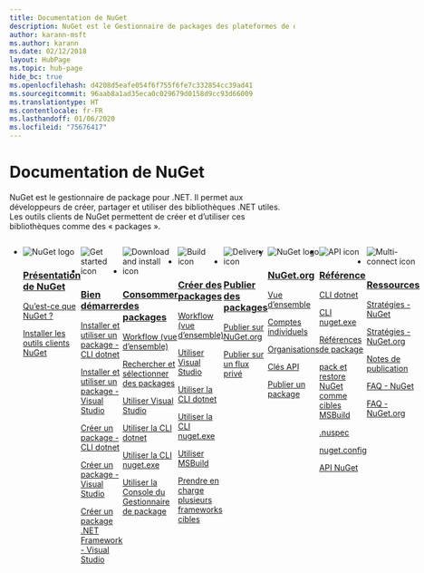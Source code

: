 ```yaml
---
title: Documentation de NuGet
description: NuGet est le Gestionnaire de packages des plateformes de développement Microsoft, y compris .NET. Les outils clients de NuGet permettent de créer et d’utiliser des packages.
author: karann-msft
ms.author: karann
ms.date: 02/12/2018
layout: HubPage
ms.topic: hub-page
hide_bc: true
ms.openlocfilehash: d4208d5eafe054f6f755f6fe7c332854cc39ad41
ms.sourcegitcommit: 96aab8a1ad35eca0c029679d0158d9cc93d66009
ms.translationtype: HT
ms.contentlocale: fr-FR
ms.lasthandoff: 01/06/2020
ms.locfileid: "75676417"
---
```

<div id="main" class="v2">
    <div class="container">
        <h1>Documentation de NuGet</h1>
        <p>NuGet est le gestionnaire de package pour .NET. Il permet aux développeurs de créer, partager et utiliser des bibliothèques .NET utiles. Les outils clients de NuGet permettent de créer et d’utiliser ces bibliothèques comme des « packages ».</p> 

<ul id="index1" class="cardsF panelContent singlePanelContent cols cols4" style="float: left; display: flex!important;">
    <li>
        <div class="cardSize">
            <div class="cardPadding">
                <div class="card">
                    <div class="cardImageOuter">
                        <div class="cardImage">
                            <img src="https://docs.microsoft.com/media/logos/logo_nuget.svg" alt="NuGet logo" />
                        </div>
                    </div>
                    <div class="cardText">
                        <h3><a href="what-is-nuget.md">Présentation de NuGet</a></h3>
                        <p>
                            <a href="what-is-nuget.md">Qu’est-ce que NuGet ?</a>
                        </p>
                        <p>
                            <a href="install-nuget-client-tools.md">Installer les outils clients NuGet</a>
                        </p>
                    </div>
                </div>
            </div>
        </div>
    </li>
    <li>
        <div class="cardSize">
            <div class="cardPadding">
                <div class="card">
                    <div class="cardImageOuter">
                        <div class="cardImage">
                            <img src="https://docs.microsoft.com/media/common/i_get-started.svg" alt="Get started icon" />
                        </div>
                    </div>
                    <div class="cardText">
                        <h3><a href="install-nuget-client-tools.md">Bien démarrer</a></h3>
                        <p>
                            <a href="quickstart/install-and-use-a-package-using-the-dotnet-cli.md">Installer et utiliser un package - CLI dotnet</a>
                        </p>
                        <p>
                            <a href="quickstart/install-and-use-a-package-in-visual-studio.md">Installer et utiliser un package - Visual Studio</a>
                        </p>
                        <p>
                            <a href="quickstart/create-and-publish-a-package-using-the-dotnet-cli.md">Créer un package - CLI dotnet</a>
                        </p>
                        <p>
                            <a href="quickstart/create-and-publish-a-package-using-visual-studio.md">Créer un package - Visual Studio</a>
                        </p>
                        <p>
                            <a href="quickstart/create-and-publish-a-package-using-visual-studio-net-framework.md">Créer un package .NET Framework - Visual Studio</a>
                        </p>
                    </div>
                </div>
            </div>
        </div>
    </li>
    <li>
        <div class="cardSize">
            <div class="cardPadding">
                <div class="card">
                    <div class="cardImageOuter">
                        <div class="cardImage">
                            <img src="https://docs.microsoft.com//media/common/i_download-install.svg" alt="Download and install icon" />
                        </div>
                    </div>
                    <div class="cardText">
                        <h3><a href="consume-packages/overview-and-workflow.md">Consommer des packages</a></h3>
                        <p>
                            <a href="consume-packages/overview-and-workflow.md">Workflow (vue d’ensemble)</a>
                        </p>
                        <p>
                            <a href="consume-packages/finding-and-choosing-packages.md">Rechercher et sélectionner des packages</a>
                        </p>
                        <p>
                            <a href="consume-packages/install-use-packages-visual-studio.md">Utiliser Visual Studio</a>
                        </p>
                        <p>
                            <a href="consume-packages/install-use-packages-dotnet-cli.md">Utiliser la CLI dotnet</a>
                        </p>
                        <p>
                            <a href="consume-packages/install-use-packages-nuget-cli.md">Utiliser la CLI nuget.exe</a>
                        </p>
                        <p>
                            <a href="consume-packages/install-use-packages-powershell.md">Utiliser la Console du Gestionnaire de package</a>
                        </p>
                    </div>
                </div>
            </div>
        </div>
    </li>
    <li>
        <div class="cardSize">
            <div class="cardPadding">
                <div class="card">
                    <div class="cardImageOuter">
                        <div class="cardImage">
                            <img src="https://docs.microsoft.com/media/common/i_build.svg" alt="Build icon" />
                        </div>
                    </div>
                    <div class="cardText">
                        <h3><a href="create-packages/overview-and-workflow.md">Créer des packages</a></h3>
                        <p>
                            <a href="create-packages/overview-and-workflow.md">Workflow (vue d’ensemble)</a>
                        </p>
                        <p>
                            <a href="quickstart/create-and-publish-a-package-using-visual-studio.md">Utiliser Visual Studio</a>
                        </p>
                        <p>
                            <a href="create-packages/creating-a-package-dotnet-cli.md">Utiliser la CLI dotnet</a>
                        </p>
                        <p>
                            <a href="create-packages/creating-a-package.md">Utiliser la CLI nuget.exe</a>
                        </p>
                        <p>
                            <a href="create-packages/creating-a-package-msbuild.md">Utiliser MSBuild</a>
                        </p>
                        <p>
                            <a href="create-packages/multiple-target-frameworks-project-file.md">Prendre en charge plusieurs frameworks cibles</a>
                        </p>
                    </div>
                </div>
            </div>
        </div>
    </li>
        <li>
        <div class="cardSize">
            <div class="cardPadding">
                <div class="card">
                    <div class="cardImageOuter">
                        <div class="cardImage">
                            <img src="https://docs.microsoft.com/media/common/i_delivery.svg" alt="Delivery icon" />
                        </div>
                    </div>
                    <div class="cardText">
                        <h3><a href="nuget-org/publish-a-package.md">Publier des packages</a></h3>
                        <p>
                            <a href="nuget-org/publish-a-package.md">Publier sur NuGet.org</a>
                        </p>
                        <p>
                            <a href="hosting-packages/overview.md">Publier sur un flux privé</a>
                        </p>
                    </div>
                </div>
            </div>
        </div>
    </li>
    <li>
        <div class="cardSize">
            <div class="cardPadding">
                <div class="card">
                    <div class="cardImageOuter">
                        <div class="cardImage">
                            <img src="https://docs.microsoft.com/media/logos/logo_nuget.svg" alt="NuGet logo" />
                        </div>
                    </div>
                    <div class="cardText">
                        <h3><a href="nuget-org/overview-nuget-org.md">NuGet.org</a></h3>
                        <p>
                            <a href="nuget-org/overview-nuget-org.md">Vue d’ensemble</a>
                        </p>
                        <p>
                            <a href="nuget-org/individual-accounts.md">Comptes individuels</a>
                        </p>
                        <p>
                            <a href="nuget-org/organizations-on-nuget-org.md">Organisations</a>
                        </p>
                        <p>
                            <a href="nuget-org/scoped-api-keys.md">Clés API</a>
                        </p>
                        <p>
                            <a href="nuget-org/publish-a-package.md">Publier un package</a>
                        </p>
                    </div>
                </div>
            </div>
        </div>
    </li>
        <li>
        <div class="cardSize">
            <div class="cardPadding">
                <div class="card">
                    <div class="cardImageOuter">
                        <div class="cardImage">
                            <img src="https://docs.microsoft.com/media/common/i_reference.svg" alt="API icon" />
                        </div>
                    </div>
                    <div class="cardText">
                        <h3><a href="reference/nuspec.md">Référence</a></h3>
                        <p>
                            <a href="reference/dotnet-commands.md">CLI dotnet</a>
                        </p>
                        <p>
                            <a href="reference/nuget-exe-cli-reference.md">CLI nuget.exe</a>
                        <p>
                            <a href="consume-packages/package-references-in-project-files.md">Références de package</a>
                        </p>
                        <p>
                            <a href="reference/msbuild-targets.md">pack et restore NuGet comme cibles MSBuild</a>
                        </p>
                        <p>
                            <a href="reference/nuspec.md">.nuspec</a>
                        </p>
                        <p>
                            <a href="reference/nuget-config-file.md">nuget.config</a>
                        </p>
                        <p>
                            <a href="api/overview.md">API NuGet</a>
                        </p>
                    </div>
                </div>
            </div>
        </div>
    </li>
    <li>
        <div class="cardSize">
            <div class="cardPadding">
                <div class="card">
                    <div class="cardImageOuter">
                        <div class="cardImage">
                            <img src="https://docs.microsoft.com//media/common/i_multi-connect.svg" alt="Multi-connect icon" />
                        </div>
                    </div>
                    <div class="cardText">
                        <h3><a href="policies/governance.md">Ressources</a></h3>
                        <p>
                            <a href="policies/governance.md">Stratégies - NuGet</a>
                        </p>
                        <p>
                            <a href="nuget-org/policies/data-requests.md">Stratégies - NuGet.org</a>
                        </p>
                        <p>
                            <a href="release-notes/known-issues.md">Notes de publication</a>
                        </p>
                        <p>
                            <a href="resources/nuget-faq.md">FAQ - NuGet</a>
                        </p>
                        <p>
                            <a href="nuget-org/nuget-org-faq.md">FAQ - NuGet.org</a>
                        </p>
                    </div>
                </div>
            </div>
        </div>
    </li>
</ul>
    </div>
</div>
